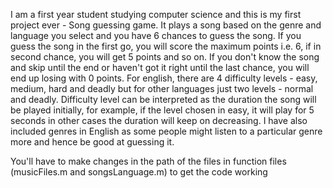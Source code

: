 I am a first year student studying computer science and this is my first project ever - Song guessing game.
It plays a song based on the genre and language you select and you have 6 chances to guess the song.
If you guess the song in the first go, you will score the maximum points i.e. 6, if in second chance, you will get 5 points and so on.
If you don't know the song and skip until the end or haven't got it right until the last chance, you will end up losing with 0 points.
For english, there are 4 difficulty levels - easy, medium, hard and deadly but for other languages just two levels - normal and deadly.
Difficulty level can be interpreted as the duration the song will be played initially, for example, if the level chosen in easy, it will play for 5 seconds
in other cases the duration will keep on decreasing.
I have also included genres in English as some people might listen to a particular genre more and hence be good at guessing it.

You'll have to make changes in the path of the files in function files (musicFiles.m and songsLanguage.m) to get the code working
